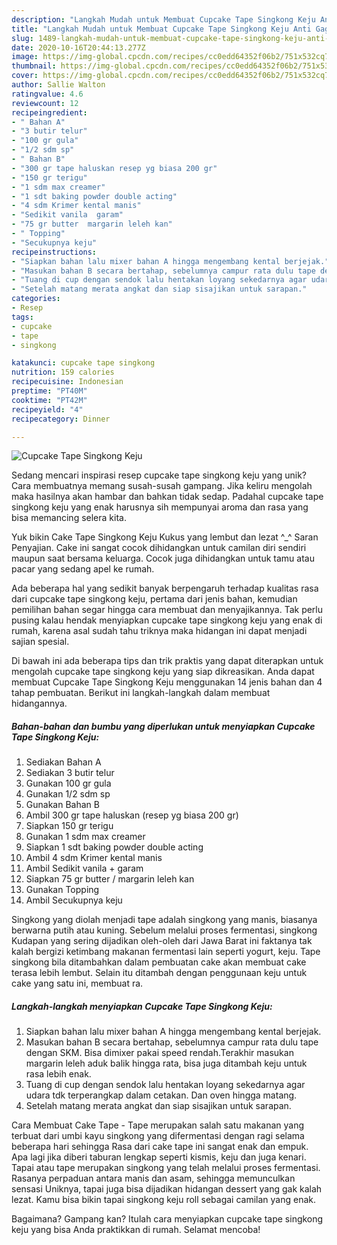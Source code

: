 ```yaml
---
description: "Langkah Mudah untuk Membuat Cupcake Tape Singkong Keju Anti Gagal"
title: "Langkah Mudah untuk Membuat Cupcake Tape Singkong Keju Anti Gagal"
slug: 1489-langkah-mudah-untuk-membuat-cupcake-tape-singkong-keju-anti-gagal
date: 2020-10-16T20:44:13.277Z
image: https://img-global.cpcdn.com/recipes/cc0edd64352f06b2/751x532cq70/cupcake-tape-singkong-keju-foto-resep-utama.jpg
thumbnail: https://img-global.cpcdn.com/recipes/cc0edd64352f06b2/751x532cq70/cupcake-tape-singkong-keju-foto-resep-utama.jpg
cover: https://img-global.cpcdn.com/recipes/cc0edd64352f06b2/751x532cq70/cupcake-tape-singkong-keju-foto-resep-utama.jpg
author: Sallie Walton
ratingvalue: 4.6
reviewcount: 12
recipeingredient:
- " Bahan A"
- "3 butir telur"
- "100 gr gula"
- "1/2 sdm sp"
- " Bahan B"
- "300 gr tape haluskan resep yg biasa 200 gr"
- "150 gr terigu"
- "1 sdm max creamer"
- "1 sdt baking powder double acting"
- "4 sdm Krimer kental manis"
- "Sedikit vanila  garam"
- "75 gr butter  margarin leleh kan"
- " Topping"
- "Secukupnya keju"
recipeinstructions:
- "Siapkan bahan lalu mixer bahan A hingga mengembang kental berjejak."
- "Masukan bahan B secara bertahap, sebelumnya campur rata dulu tape dengan SKM. Bisa dimixer pakai speed rendah.Terakhir masukan margarin leleh aduk balik hingga rata, bisa juga ditambah keju untuk rasa lebih enak."
- "Tuang di cup dengan sendok lalu hentakan loyang sekedarnya agar udara tdk terperangkap dalam cetakan. Dan oven hingga matang."
- "Setelah matang merata angkat dan siap sisajikan untuk sarapan."
categories:
- Resep
tags:
- cupcake
- tape
- singkong

katakunci: cupcake tape singkong 
nutrition: 159 calories
recipecuisine: Indonesian
preptime: "PT40M"
cooktime: "PT42M"
recipeyield: "4"
recipecategory: Dinner

---
```



![Cupcake Tape Singkong Keju](https://img-global.cpcdn.com/recipes/cc0edd64352f06b2/751x532cq70/cupcake-tape-singkong-keju-foto-resep-utama.jpg)

Sedang mencari inspirasi resep cupcake tape singkong keju yang unik? Cara membuatnya memang susah-susah gampang. Jika keliru mengolah maka hasilnya akan hambar dan bahkan tidak sedap. Padahal cupcake tape singkong keju yang enak harusnya sih mempunyai aroma dan rasa yang bisa memancing selera kita.

Yuk bikin Cake Tape Singkong Keju Kukus yang lembut dan lezat ^_^ Saran Penyajian. Cake ini sangat cocok dihidangkan untuk camilan diri sendiri maupun saat bersama keluarga. Cocok juga dihidangkan untuk tamu atau pacar yang sedang apel ke rumah.

Ada beberapa hal yang sedikit banyak berpengaruh terhadap kualitas rasa dari cupcake tape singkong keju, pertama dari jenis bahan, kemudian pemilihan bahan segar hingga cara membuat dan menyajikannya. Tak perlu pusing kalau hendak menyiapkan cupcake tape singkong keju yang enak di rumah, karena asal sudah tahu triknya maka hidangan ini dapat menjadi sajian spesial.


Di bawah ini ada beberapa tips dan trik praktis yang dapat diterapkan untuk mengolah cupcake tape singkong keju yang siap dikreasikan. Anda dapat membuat Cupcake Tape Singkong Keju menggunakan 14 jenis bahan dan 4 tahap pembuatan. Berikut ini langkah-langkah dalam membuat hidangannya.

<!--inarticleads1-->

##### Bahan-bahan dan bumbu yang diperlukan untuk menyiapkan Cupcake Tape Singkong Keju:

1. Sediakan  Bahan A
1. Sediakan 3 butir telur
1. Gunakan 100 gr gula
1. Gunakan 1/2 sdm sp
1. Gunakan  Bahan B
1. Ambil 300 gr tape haluskan (resep yg biasa 200 gr)
1. Siapkan 150 gr terigu
1. Gunakan 1 sdm max creamer
1. Siapkan 1 sdt baking powder double acting
1. Ambil 4 sdm Krimer kental manis
1. Ambil Sedikit vanila + garam
1. Siapkan 75 gr butter / margarin leleh kan
1. Gunakan  Topping
1. Ambil Secukupnya keju


Singkong yang diolah menjadi tape adalah singkong yang manis, biasanya berwarna putih atau kuning. Sebelum melalui proses fermentasi, singkong Kudapan yang sering dijadikan oleh-oleh dari Jawa Barat ini faktanya tak kalah bergizi ketimbang makanan fermentasi lain seperti yogurt, keju. Tape singkong bila ditambahkan dalam pembuatan cake akan membuat cake terasa lebih lembut. Selain itu ditambah dengan penggunaan keju untuk cake yang satu ini, membuat ra. 

<!--inarticleads2-->

##### Langkah-langkah menyiapkan Cupcake Tape Singkong Keju:

1. Siapkan bahan lalu mixer bahan A hingga mengembang kental berjejak.
1. Masukan bahan B secara bertahap, sebelumnya campur rata dulu tape dengan SKM. Bisa dimixer pakai speed rendah.Terakhir masukan margarin leleh aduk balik hingga rata, bisa juga ditambah keju untuk rasa lebih enak.
1. Tuang di cup dengan sendok lalu hentakan loyang sekedarnya agar udara tdk terperangkap dalam cetakan. Dan oven hingga matang.
1. Setelah matang merata angkat dan siap sisajikan untuk sarapan.


Cara Membuat Cake Tape - Tape merupakan salah satu makanan yang terbuat dari umbi kayu singkong yang difermentasi dengan ragi selama beberapa hari sehingga Rasa dari cake tape ini sangat enak dan empuk. Apa lagi jika diberi taburan lengkap seperti kismis, keju dan juga kenari. Tapai atau tape merupakan singkong yang telah melalui proses fermentasi. Rasanya perpaduan antara manis dan asam, sehingga memunculkan sensasi Uniknya, tapai juga bisa dijadikan hidangan dessert yang gak kalah lezat. Kamu bisa bikin tapai singkong keju roll sebagai camilan yang enak. 

Bagaimana? Gampang kan? Itulah cara menyiapkan cupcake tape singkong keju yang bisa Anda praktikkan di rumah. Selamat mencoba!
